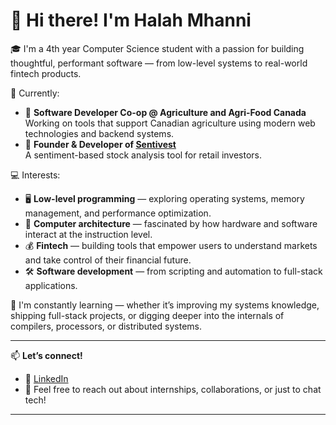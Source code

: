 # 👋 Hi there! I'm Halah Mhanni

🎓 I'm a 4th year Computer Science student with a passion for building thoughtful, performant software — from low-level systems to real-world fintech products.

🚀 Currently:
- 🧪 **Software Developer Co-op @ Agriculture and Agri-Food Canada**  
   Working on tools that support Canadian agriculture using modern web technologies and backend systems.
- 🧠 **Founder & Developer of [Sentivest](https://github.com/your-sentivest-repo)**  
   A sentiment-based stock analysis tool for retail investors.

💻 Interests:
- 🖥️ **Low-level programming** — exploring operating systems, memory management, and performance optimization.
- 🧩 **Computer architecture** — fascinated by how hardware and software interact at the instruction level.
- 💰 **Fintech** — building tools that empower users to understand markets and take control of their financial future.
- 🛠️ **Software development** — from scripting and automation to full-stack applications.

🌱 I'm constantly learning — whether it’s improving my systems knowledge, shipping full-stack projects, or digging deeper into the internals of compilers, processors, or distributed systems.

---

📫 **Let’s connect!**
- 💼 [LinkedIn](https://www.linkedin.com/in/halah-mhanni)
- 💌 Feel free to reach out about internships, collaborations, or just to chat tech!

---

